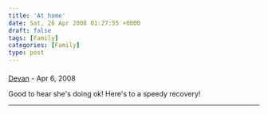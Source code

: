 ```yaml
---
title: 'At home'
date: Sat, 26 Apr 2008 01:27:55 +0000
draft: false
tags: [Family]
categories: [Family]
type: post
---
```



#### 
[Devan](http://dgoodwin.dangerouslyinc.com "dgoodwin@dangerouslyinc.com") - <time datetime="2008-04-26 00:17:42">Apr 6, 2008</time>

Good to hear she's doing ok! Here's to a speedy recovery!
<hr />

